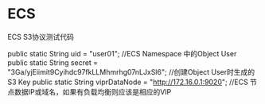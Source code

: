 # ECS
ECS S3协议测试代码

 public static String uid = "user01";                  //ECS Namespace 中的Object User
 public static String secret = "3Ga/yjEiimit9Cyihdc97fkLLMhmrhg07nLJxSl6";  //创建Object User时生成的S3 Key
 public static String viprDataNode = "http://172.16.0.1:9020";    //ECS 节点数据IP或域名，如果有负载均衡则应该是相应的VIP
